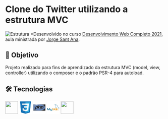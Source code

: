 # Clone do Twitter utilizando a estrutura MVC

![Estrutura](https://user-images.githubusercontent.com/51832038/154559947-620dc5ce-8994-435a-94a7-dffa7f82aa87.jpg "Estrutura do projeto")
*Desenvolvido no curso [Desenvolvimento Web Completo 2021](https://www.udemy.com/course/web-completo/?referralCode=7335061EBA41716146EF "Udemy"), aula ministrada por [Jorge Sant Ana](https://jorgesantana.net.br).

## 🎯 Objetivo 
Projeto realizado para fins de aprendizado da estrutura MVC (model, view, controller) utilizando o composer e o padrão PSR-4 para autoload.

## 🛠 Tecnologias
[<img src="https://cdn.jsdelivr.net/gh/devicons/devicon/icons/html5/html5-original.svg" width="40" height="40">](https://www.w3schools.com/html/ "HTML5")
[<img src="https://raw.githubusercontent.com/devicons/devicon/master/icons/css3/css3-original.svg" width="40" height="40">](https://www.w3schools.com/css/ "CSS3")
[<img src="https://raw.githubusercontent.com/devicons/devicon/master/icons/php/php-original.svg" width="40" height="40">](https://www.php.net "PHP")
[<img src="https://raw.githubusercontent.com/devicons/devicon/master/icons/mysql/mysql-original-wordmark.svg" width="40" height="40">](https://www.mysql.com/ "MySql")
[<img src="https://cdn.jsdelivr.net/gh/devicons/devicon/icons/composer/composer-original.svg" width="40" height="40">](https://getcomposer.org "Composer")
